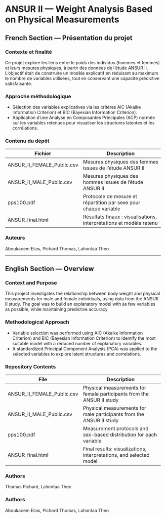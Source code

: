 # ANSUR II — Weight Analysis Based on Physical Measurements

## French Section — Présentation du projet

### Contexte et finalité
Ce projet explore les liens entre le poids des individus (hommes et femmes) et leurs mesures physiques, à partir des données de l’étude ANSUR II. L’objectif était de construire un modèle explicatif en réduisant au maximum le nombre de variables utilisées, tout en conservant une capacité prédictive satisfaisante.

### Approche méthodologique
- Sélection des variables explicatives via les critères AIC (Akaike Information Criterion) et BIC (Bayesian Information Criterion).
- Application d’une Analyse en Composantes Principales (ACP) normée sur les variables retenues pour visualiser les structures latentes et les corrélations.

### Contenu du dépôt

| Fichier                      | Description                                                                 |
|-----------------------------|-----------------------------------------------------------------------------|
| ANSUR_II_FEMALE_Public.csv   | Mesures physiques des femmes issues de l’étude ANSUR II                    |
| ANSUR_II_MALE_Public.csv     | Mesures physiques des hommes issues de l’étude ANSUR II                    |
| pps100.pdf                   | Protocole de mesure et répartition par sexe pour chaque variable           |
| ANSUR_final.html             | Résultats finaux : visualisations, interprétations et modèle retenu        |

### Auteurs
Aboukacem Elias, Pichard Thomas, Lahontaa Theo

---

## English Section — Overview

### Context and Purpose
This project investigates the relationship between body weight and physical measurements for male and female individuals, using data from the ANSUR II study. The goal was to build an explanatory model with as few variables as possible, while maintaining predictive accuracy.

### Methodological Approach
- Variable selection was performed using AIC (Akaike Information Criterion) and BIC (Bayesian Information Criterion) to identify the most suitable model with a reduced number of explanatory variables.
- A standardized Principal Component Analysis (PCA) was applied to the selected variables to explore latent structures and correlations.

### Repository Contents

| File                         | Description                                                                 |
|-----------------------------|-----------------------------------------------------------------------------|
| ANSUR_II_FEMALE_Public.csv   | Physical measurements for female participants from the ANSUR II study      |
| ANSUR_II_MALE_Public.csv     | Physical measurements for male participants from the ANSUR II study        |
| pps100.pdf                   | Measurement protocols and sex-based distribution for each variable         |
| ANSUR_final.html             | Final results: visualizations, interpretations, and selected model         |

### Authors
Thomas Pichard, Lahontaa Theo

### Authors
Aboukacem Elias, Pichard Thomas, Lahontaa Theo
